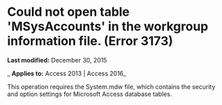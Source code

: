 
# Could not open table 'MSysAccounts' in the workgroup information file. (Error 3173)

 **Last modified:** December 30, 2015

 _ **Applies to:** Access 2013 | Access 2016_

This operation requires the System.mdw file, which contains the security and option settings for Microsoft Access database tables.

